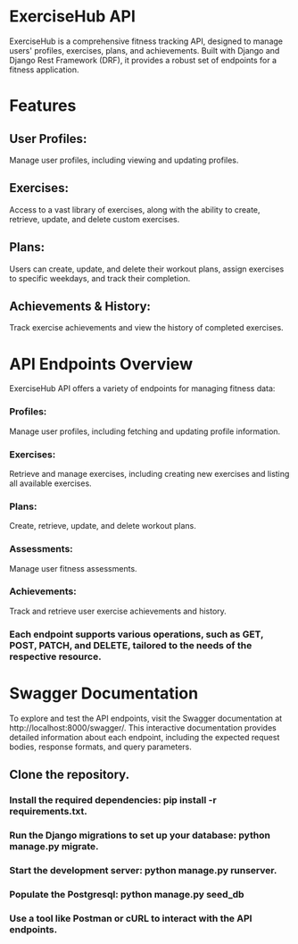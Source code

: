 # ExerciseHub API

ExerciseHub is a comprehensive fitness tracking API, designed to manage users' profiles, exercises, plans, and achievements. Built with Django and Django Rest Framework (DRF), it provides a robust set of endpoints for a fitness application.

# Features

## User Profiles: 
Manage user profiles, including viewing and updating profiles.

## Exercises:
Access to a vast library of exercises, along with the ability to create, retrieve, update, and delete custom exercises.

## Plans:
Users can create, update, and delete their workout plans, assign exercises to specific weekdays, and track their completion.

## Achievements & History: 
Track exercise achievements and view the history of completed exercises.



# API Endpoints Overview
ExerciseHub API offers a variety of endpoints for managing fitness data:

### Profiles: 
Manage user profiles, including fetching and updating profile information.

### Exercises:
Retrieve and manage exercises, including creating new exercises and listing all available exercises.

### Plans: 
Create, retrieve, update, and delete workout plans.

### Assessments: 
Manage user fitness assessments.

### Achievements:
Track and retrieve user exercise achievements and history.

### Each endpoint supports various operations, such as GET, POST, PATCH, and DELETE, tailored to the needs of the respective resource.

# Swagger Documentation
To explore and test the API endpoints, visit the Swagger documentation at http://localhost:8000/swagger/. This interactive documentation provides detailed information about each endpoint, including the expected request bodies, response formats, and query parameters.

## Clone the repository.
### Install the required dependencies: pip install -r requirements.txt.

### Run the Django migrations to set up your database: python manage.py migrate.

### Start the development server: python manage.py runserver.
 
### Populate the Postgresql: python manage.py seed_db

### Use a tool like Postman or cURL to interact with the API endpoints.
